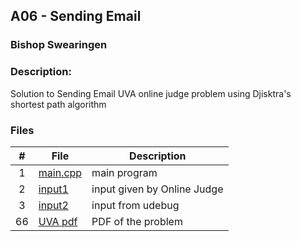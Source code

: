 ## A06 - Sending Email
### Bishop Swearingen
### Description: 

Solution to Sending Email UVA online judge problem using Djisktra's shortest path algorithm

### Files

|   #   | File             | Description                                        |
| :---: | ---------------- | -------------------------------------------------- |
|   1   | [main.cpp](https://github.com/BishopSwearingen/4883-Prog-Tech/blob/main/Assignments/A06/main.cpp)         | main program     |
|   2   | [input1](https://github.com/BishopSwearingen/4883-Prog-Tech/blob/main/Assignments/A06/input1) | input given by Online Judge         |
|   3   | [input2](https://github.com/BishopSwearingen/4883-Prog-Tech/blob/main/Assignments/A06/input2) | input from udebug |
|   66  | [UVA pdf](https://github.com/BishopSwearingen/4883-Prog-Tech/blob/main/Assignments/A06/10226.pdf) | PDF of the problem |


